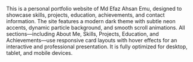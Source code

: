 This is a personal portfolio website of Md Efaz Ahsan Emu, designed to showcase skills, projects, education, achievements, and contact information. The site features a modern dark theme with subtle neon accents, dynamic particle background, and smooth scroll animations. All sections—including About Me, Skills, Projects, Education, and Achievements—use responsive card layouts with hover effects for an interactive and professional presentation. It is fully optimized for desktop, tablet, and mobile devices.
